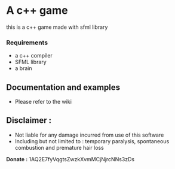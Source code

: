 # A c++ game
this is a c++ game made with sfml library

### Requirements
* a c++ compiler
* SFML library
* a brain

## Documentation and examples
* Please refer to the wiki

## Disclaimer :
* Not liable for any damage incurred from use of this software
* Including but not limited to : temporary paralysis, spontaneous combustion and premature hair loss


**Donate :** 1AQ2E7fyVqgtsZwzkXvmMCjNjrcNNs3zDs
